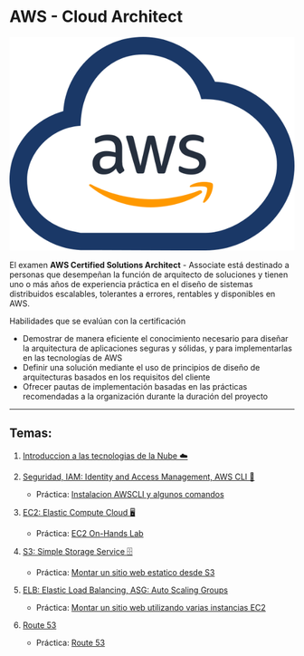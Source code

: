 # AWS - Cloud Architect

![aws](resources/images/awscloud.svg)

El examen **AWS Certified Solutions Architect** - Associate está destinado a personas que desempeñan la función de arquitecto de soluciones y tienen uno o más años de experiencia práctica en el diseño de sistemas distribuidos escalables, tolerantes a errores, rentables y disponibles en AWS.

Habilidades que se evalúan con la certificación
- Demostrar de manera eficiente el conocimiento necesario para diseñar la arquitectura de aplicaciones seguras y sólidas, y para implementarlas en las tecnologías de AWS
- Definir una solución mediante el uso de principios de diseño de arquitecturas basados en los requisitos del cliente
- Ofrecer pautas de implementación basadas en las prácticas recomendadas a la organización durante la duración del proyecto

---
## Temas:

1. [Introduccion a las tecnologias de la Nube ☁️](classes/01-Intro.md) 

2. [Seguridad, IAM: Identity and Access Management, AWS CLI 👮](classes/02-Seguridad-IAM-CLI.md)
    - Práctica: [Instalacion AWSCLI y algunos comandos](practicas/2-practica-iam-awscli.md)

3. [EC2: Elastic Compute Cloud 🖥️](classes/03-EC2.md)
    - Práctica: [EC2 On-Hands Lab](practicas/3-practica-EC2.pdf)

4. [S3: Simple Storage Service 🗄️](classes/04-S3.md)
    - Práctica: [Montar un sitio web estatico desde S3](practicas/4-practica-S3.md)
    
5. [ELB: Elastic Load Balancing, ASG: Auto Scaling Groups](classes/05-ELB-ASG.md)
    - Práctica: [Montar un sitio web utilizando varias instancias EC2](practicas/5-practica-ELB.md)

6. [Route 53](classes/06-Route53.md)
    - Práctica: [Route 53](practicas/6-practica-Route53.md)